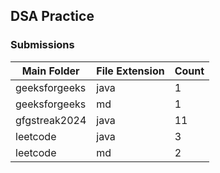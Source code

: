 ## DSA Practice

### Submissions


<!-- file-counts -->
| Main Folder | File Extension | Count |
|--------------|----------------|-------|
| geeksforgeeks | java | 1 |
| geeksforgeeks | md | 1 |
| gfgstreak2024 | java | 11 |
| leetcode | java | 3 |
| leetcode | md | 2 |
<!-- end-file-counts -->

